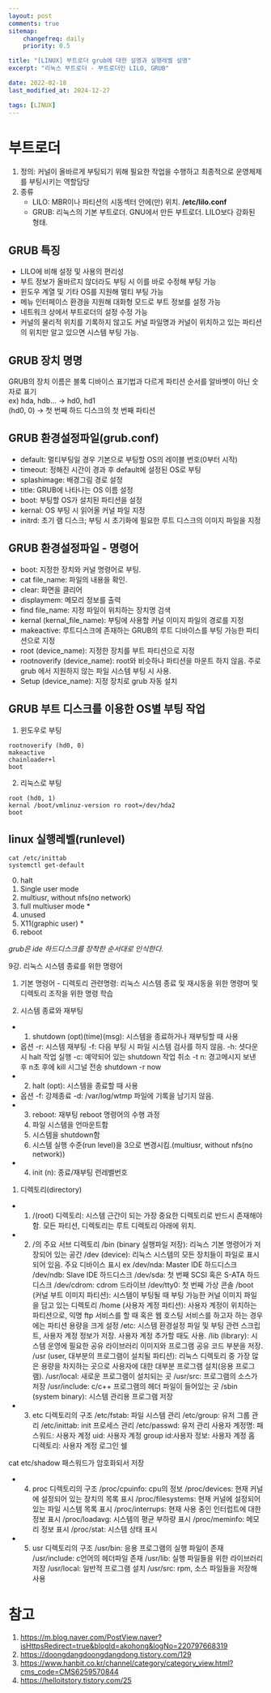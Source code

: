 ```yaml
---
layout: post
comments: true
sitemap:
    changefreq: daily
    priority: 0.5

title: "[LINUX] 부트로더 grub에 대한 설명과 실행레벨 설명"
excerpt: "리눅스 부트로더 - 부트로더인 LILO, GRUB"

date: 2022-02-18
last_modified_at: 2024-12-27

tags: [LINUX]
---
```


# 부트로더
1. 정의: 커널이 올바르게 부팅되기 위해 필요한 작업을 수행하고 최종적으로 운영체제를 부팅시키는 역할담당
2. 종류
    * LILO: MBR이나 파티션의 시동섹터 안에(만) 위치. **/etc/lilo.conf**
    * GRUB: 리눅스의 기본 부트로더. GNU에서 만든 부트로더. LILO보다 강화된 형태. 

## GRUB 특징
* LILO에 비해 설정 및 사용의 편리성
* 부트 정보가 올바르지 않더라도 부팅 시 이를 바로 수정해 부팅 가능
* 윈도우 계열 및 기타 OS를 지원해 멀티 부팅 가능
* 메뉴 인터페이스 환경을 지원해 대화형 모드로 부트 정보를 설정 가능
* 네트워크 상에서 부트로더의 설정 수정 가능
* 커널의 물리적 위치를 기록하지 않고도 커널 파일명과 커널이 위치하고 있는 파티션의 위치만 알고 있으면 시스템 부팅 가능.

## GRUB 장치 명명
GRUB의 장치 이름은 블록 디바이스 표기법과 다르게 파티션 순서를 알바벳이 아닌 숫자로 표기  
ex) hda, hdb... -> hd0, hd1  
(hd0, 0) -> 첫 번째 하드 디스크의 첫 번째 파티션

## GRUB 환경설정파일(grub.conf)
* default: 멀티부팅일 경우 기본으로 부팅할 OS의 레이블 번호(0부터 시작)
* timeout: 정해진 시간이 경과 후 default에 설정된 OS로 부팅
* splashimage: 배경그림 경로 설정
* title: GRUB에 나타나는 OS 이름 설정
* boot: 부팅할 OS가 설치된 파티션을 설정
* kernal: OS 부팅 시 읽어올 커널 파일 지정
* initrd: 초기 램 디스크; 부팅 시 초기화에 필요한 루트 디스크의 이미지 파일을 지정

## GRUB 환경설정파일 - 명령어
* boot: 지정한 장치와 커널 명령어로 부팅.
* cat file_name: 파일의 내용을 확인.
* clear: 화면을 클리어
* displaymem: 메모리 정보를 출력
* find file_name: 지정 파일이 위치하는 장치명 검색
* kernal (kernal_file_name): 부팅에 사용할 커널 이미지 파일의 경로를 지정
* makeactive: 루트디스크에 존재하는 GRUB의 루트 디바이스를 부팅 가능한 파티션으로 지정
* root (device_name): 지정한 장치를 부트 파티션으로 지정
* rootnoverify (device_name): root와 비슷하나 파티션을 마운트 하지 않음. 주로 grub 에서 지원하지 않는 파일 시스템 부팅 시 사용.
* Setup (device_name): 지정 장치로 grub 자동 설치

## GRUB 부트 디스크를 이용한 OS별 부팅 작업
1. 윈도우로 부팅  
```
rootnoverify (hd0, 0)
makeactive
chainloader+l
boot
```

2. 리눅스로 부팅  
```
root (hd0, 1)
kernal /boot/vmlinuz-version ro root=/dev/hda2
boot
```

## linux 실행레벨(runlevel)
```shell
cat /etc/inittab
systemctl get-default
```
0. halt
1. Single user mode
2. multiusr, without nfs(no network)
3. full multiuser mode *
4. unused
5. X11(graphic user) *
6. reboot

_grub은 ide 하드디스크를 장착한 순서대로 인식한다._


9강. 리눅스 시스템 종료를 위한 명령어

1. 기본 명령어 - 디렉토리 관련명령: 리눅스 시스템 종료 및 재시동을 위한 명령머 및 디렉토리 조작을 위한 명령 학습

1. 시스템 종료와 재부팅
- 1. shutdown (opt)(time)(msg): 시스템을 종료하거나 재부팅할 때 사용
- 옵션
-r: 시스템 재부팅
-f: 다음 부팅 시 파일 시스템 검사를 하지 않음.
-h: 셧다운 시 halt 작업 실행
-c: 예약되어 있는 shutdown 작업 취소
-t n: 경고메시지 보낸 후 n초 후에 kill 시그널 전송
shutdown -r now
- 2. halt (opt): 시스템을 종료할 때 사용
- 옵션
-f: 강제종료
-d: /var/log/wtmp 파일에 기록을 남기지 않음.
- 3. reboot: 재부팅
    reboot 명령어의 수행 과정
    1. 파일 시스템을 언마운트함
    2. 시스템을 shutdown함
    3. 시스템 실행 수준(run level)을 3으로 변경시킴.(multiusr, without nfs(no network))
- 4. init (n): 종료/재부팅 런레벨번호

1. 디렉토리(directory)
- 1. /(root) 디렉토리: 시스템 근간이 되는 가장 중요한 디렉토리로 반드시 존재해야 함. 모든 파티션, 디렉토리는 루트 디렉토리 아래에 위치.

- 2. /의 주요 서브 디렉토리
/bin (binary 실행파일 저장): 리눅스 기본 명령어가 저장되어 있는 공간
/dev (device): 리눅스 시스템의 모든 장치들이 파일로 표시되어 있음. 주요 디바이스 표시 ex /dev/nda: Master IDE 하드디스크 /dev/ndb: Slave IDE 하드디스크 /dev/sda: 첫 번째 SCSI 혹은 S-ATA 하드디스크 /dev/cdrom: cdrom 드라이브 /dev/tty0: 첫 번째 가상 콘솔
/boot (커널 부트 이미지 파티션): 시스템이 부팅될 때 부팅 가능한 커널 이미지 파일을 담고 있는 디렉토리
/home (사용자 계정 파티션): 사용자 계정이 위치하는 파티션으로, 익명 ftp 서비스를 할 때 혹은 웹 호스팅 서비스를 하고자 하는 경우에는 파티션 용량을 크게 설정
/etc: 시스템 환경설정 파일 및 부팅 관련 스크립트, 사용자 계정 정보가 저장. 사용자 계정 추가할 때도 사용.
/lib (library): 시스템 운영에 필요한 공유 라이브러리 이미지와 프로그램 공유 코드 부분을 저장.
/usr (user, 대부분의 프로그램이 설치될 파티션): 리눅스 디렉토리 중 가장 많은 용량을 차지하는 곳으로 사용자에 대한 대부분 프로그램 설치(응용 프로그램). /usr/local: 새로운 프로그램이 설치되는 곳 /usr/src: 프로그램의 소스가 저장 /usr/include: c/c++ 프로그램의 헤더 파일이 들어있는 곳
/sbin (system binary): 시스템 관리용 프로그램 저장

- 3. etc 디렉토리의 구조
/etc/fstab: 파일 시스템 관리
/etc/group: 유저 그룹 관리
/etc/inittab: init 프로세스 관리
/etc/passwd: 유저 관리
사용자 계정명: 패스워드: 사용자 계정 uid: 사용자 계정 group id:사용자 정보: 사용자 계정 홈 디렉토리: 사용자 계정 로그인 쉘

cat etc/shadow 패스워드가 암호화되서 저장

- 4. proc 디렉토리의 구조
/proc/cpuinfo: cpu의 정보
/proc/devices: 현재 커널에 설정되어 있는 장치의 목록 표시
/proc/filesystems: 현재 커널에 설정되어 있는 파일 시스템 목록 표시
/proc/interrups: 현재 사용 중인 인터럽트에 대한 정보 표시
/proc/loadavg: 시스템의 평균 부하량 표시
/proc/meminfo: 메모리 정보 표시
/proc/stat: 시스템 상태 표시

- 5. usr 디렉토리의 구조
/usr/bin: 응용 프로그램의 실행 파일이 존재
/usr/include: c언어의 헤더파일 존재
/usr/lib: 실행 파일들을 위한 라이브러리 저장
/usr/local: 일반적 프로그램 설치
/usr/src: rpm, 소스 파일들을 저장해 사용

# 참고
1. <https://m.blog.naver.com/PostView.naver?isHttpsRedirect=true&blogId=akohong&logNo=220797668319>
2. <https://doongdangdoongdangdong.tistory.com/129>
3. <https://www.hanbit.co.kr/channel/category/category_view.html?cms_code=CMS6259570844>
1. <https://helloitstory.tistory.com/25>